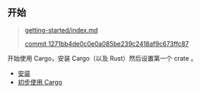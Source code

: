 ## 开始

> [getting-started/index.md][index]
>
> [commit 1271bb4de0c0e0a085be239c2418af9c673ffc87][commit]

[index]: https://github.com/rust-lang/cargo/blob/master/src/doc/src/getting-started/index.md
[commit]: https://github.com/rust-lang/cargo/commit/1271bb4de0c0e0a085be239c2418af9c673ffc87

开始使用 Cargo，安装 Cargo（以及 Rust）然后设置第一个 crate 。

* [安装](getting-started/installation.html)
* [初步使用 Cargo](getting-started/first-steps.html)
